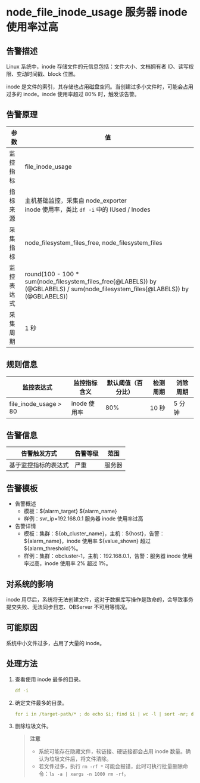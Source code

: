 # node_file_inode_usage 服务器 inode 使用率过高

## 告警描述

Linux 系统中，inode 存储文件的元信息包括：文件大小、文档拥有者 ID、读写权限、变动时间戳、block 位置。

inode 是文件的索引，其存储也占用磁盘空间。当创建过多小文件时，可能会占用过多的 inode。inode 使用率超过 80% 时，触发该告警。

## 告警原理

| 参数 | 值 |
| --- | --- |
| 监控指标 | file_inode_usage |
| 指标来源 | 主机基础监控，采集自 node_exporter</br>inode 使用率，类比 `df -i` 中的 IUsed / Inodes |
| 采集指标 | node_filesystem_files_free, node_filesystem_files |
| 监控表达式 | round(100 - 100 * sum(node_filesystem_files_free{@LABELS}) by (@GBLABELS) / sum(node_filesystem_files{@LABELS}) by (@GBLABELS)) |
| 采集周期 | 1 秒 |

## 规则信息

| 监控表达式 | 监控指标含义 | 默认阈值（百分比） | 检测周期 | 消除周期 |
| --- | --- | --- | --- | --- |
| file_inode_usage > 80 | inode 使用率 | 80% | 10 秒 | 5 分钟 |

## 告警信息

| 告警触发方式 | 告警等级 | 范围 |
| --- | --- | --- |
| 基于监控指标的表达式 | 严重 | 服务器 |

## 告警模板

* 告警概述
  * 模板：\${alarm_target} ${alarm_name}
  * 样例：svr_ip=192.168.0.1 服务器 inode 使用率过高
* 告警详情
  * 模板：集群：\${ob_cluster_name}，主机：\${host}，告警：\${alarm_name}，inode 使用率 \${value_shown} 超过 ${alarm_threshold}%。
  * 样例：集群：obcluster-1，主机：192.168.0.1，告警：服务器 inode 使用率过高，inode 使用率 2% 超过 1%。

## 对系统的影响

inode 用尽后，系统将无法创建文件，这对于数据库写操作是致命的，会导致事务提交失败、无法同步日志、OBServer 不可用等情况。

## 可能原因

系统中小文件过多，占用了大量的 inode。

## 处理方法

1. 查看使用 inode 最多的目录。

    ```yaml
    df -i
    ```

2. 确定文件最多的目录。

    ```yaml
    for i in /target-path/* ; do echo $i; find $i | wc -l | sort -nr; done
    ```

3. 删除垃圾文件。

    > **注意**
    >
    > * 系统可能存在隐藏文件，软链接、硬链接都会占用 inode 数量。确认为垃圾文件后，将文件清除。
    > * 若文件过多，执行 `rm -rf *` 可能会报错，此时可执行批量删除命令：`ls -a | xargs -n 1000 rm -rf`。

